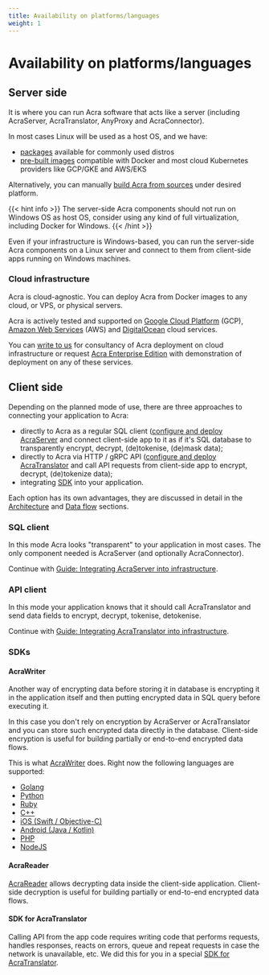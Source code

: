 ```yaml
---
title: Availability on platforms/languages
weight: 1
---
```


# Availability on platforms/languages

## Server side

It is where you can run Acra software that acts like a server (including AcraServer, AcraTranslator, AnyProxy and AcraConnector).

In most cases Linux will be used as a host OS, and we have:

* [packages](/acra/getting-started/installing/installing-acra-from-repository/) available for commonly used distros
* [pre-built images](/acra/getting-started/installing/launching-acra-from-docker-images/) compatible with Docker and most cloud Kubernetes providers like GCP/GKE and AWS/EKS

Alternatively, you can manually [build Acra from sources](/acra/getting-started/installing/installing-acra-from-sources/) under desired platform.


{{< hint info >}}
The server-side Acra components should not run on Windows OS as host OS, consider using any kind of full virtualization, including Docker for Windows.
{{< /hint >}}


Even if your infrastructure is Windows-based, you can run the server-side Acra components on a Linux server and connect to them from client-side apps running on Windows machines.


### Cloud infrastructure

Acra is cloud-agnostic. You can deploy Acra from Docker images to any cloud, or VPS, or physical servers.

Acra is actively tested and supported on [Google Cloud Platform](https://cloud.google.com/) (GCP), [Amazon Web Services](https://aws.amazon.com/) (AWS) and [DigitalOcean](https://www.digitalocean.com/) cloud services. 

You can [write to us](mailto:sales@cossacklabs.com) for consultancy of Acra deployment on cloud infrastructure or request [Acra Enterprise Edition](/acra/enterprise-edition/) with demonstration of deployment on any of these services.


## Client side

Depending on the planned mode of use, there are three approaches to connecting your application to Acra:

* directly to Acra as a regular SQL client ([configure and deploy AcraServer](/acra/guides/integrating-acra-server-into-infrastructure/) and connect client-side app to it as if it's SQL database to transparently encrypt, decrypt, (de)tokenise, (de)mask data);
* directly to Acra via HTTP / gRPC API ([configure and deploy AcraTranslator](/acra/guides/integrating-acra-translator-into-new-infrastructure/) and call API requests from client-side app to encrypt, decrypt, (de)tokenize data);
* integrating [SDK](/acra/acra-in-depth/architecture/sdks/) into your application.

Each option has its own advantages, they are discussed in detail in the [Architecture](/acra/acra-in-depth/architecture/) and [Data flow](/acra/acra-in-depth/data-flow/) sections.

### SQL client

In this mode Acra looks "transparent" to your application in most cases. The only component needed is AcraServer (and optionally AcraConnector). 

Continue with [Guide: Integrating AcraServer into infrastructure](/acra/guides/integrating-acra-server-into-infrastructure/).

### API client

In this mode your application knows that it should call AcraTranslator and send data fields to encrypt, decrypt, tokenise, detokenise. 

Continue with [Guide: Integrating AcraTranslator into infrastructure](/acra/guides/integrating-acra-translator-into-new-infrastructure/).


### SDKs

#### AcraWriter

Another way of encrypting data before storing it in database is encrypting it in the application itself and then putting encrypted data in SQL query before executing it.

In this case you don't rely on encryption by AcraServer or AcraTranslator and you can store such encrypted data directly in the database. Client-side encryption is useful for building partially or end-to-end encrypted data flows.

This is what [AcraWriter](/acra/acra-in-depth/architecture/sdks/acrawriter/) does. Right now the following languages are supported:
* [Golang](https://github.com/cossacklabs/acra/tree/master/examples/golang)
* [Python](https://github.com/cossacklabs/acra/tree/master/examples/python)
* [Ruby](https://github.com/cossacklabs/acra/tree/master/examples/ruby)
* [C++](https://github.com/cossacklabs/acra/tree/master/examples/cpp)
* [iOS (Swift / Objective-C)](https://github.com/cossacklabs/acra/tree/master/examples/objc)
* [Android (Java / Kotlin)](https://github.com/cossacklabs/acra/tree/master/examples/android_java)
* [PHP](https://github.com/cossacklabs/acra/tree/master/examples/php)
* [NodeJS](https://github.com/cossacklabs/acra/tree/master/examples/nodejs)


#### AcraReader

[AcraReader](/acra/acra-in-depth/architecture/sdks/acrareader/) allows decrypting data inside the client-side application. Client-side decryption is useful for building partially or end-to-end encrypted data flows.


#### SDK for AcraTranslator

Calling API from the app code requires writing code that performs requests, handles responses, reacts on errors, queue and repeat requests in case the network is unavailable, etc. We did this for you in a special [SDK for AcraTranslator](/acra/acra-in-depth/architecture/sdks/acratranslator-sdk/).

